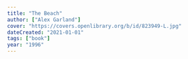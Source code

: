 ```yaml
---
title: "The Beach"
author: ["Alex Garland"]
cover: "https://covers.openlibrary.org/b/id/823949-L.jpg"
dateCreated: "2021-01-01"
tags: ["book"]
year: "1996"
---
```

